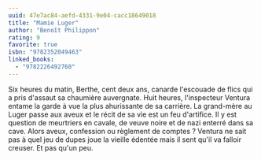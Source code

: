 ```yaml
---
uuid: 47e7ac84-aefd-4331-9e04-cacc18649018
title: "Mamie Luger"
author: "Benoît Philippon"
rating: 9
favorite: true
isbn: "9782352049463"
linked_books:
  - "9782226492760"
---
```


Six heures du matin, Berthe, cent deux ans, canarde l'escouade de flics qui a pris d'assaut sa chaumière auvergnate. Huit heures, l'inspecteur Ventura entame la garde à vue la plus ahurissante de sa carrière. La grand-mère au Luger passe aux aveux et le récit de sa vie est un feu d'artifice. Il y est question de meurtriers en cavale, de veuve noire et de nazi enterré dans sa cave. Alors aveux, confession ou règlement de comptes ? Ventura ne sait pas à quel jeu de dupes joue la vieille édentée mais il sent qu'il va falloir creuser. Et pas qu'un peu.